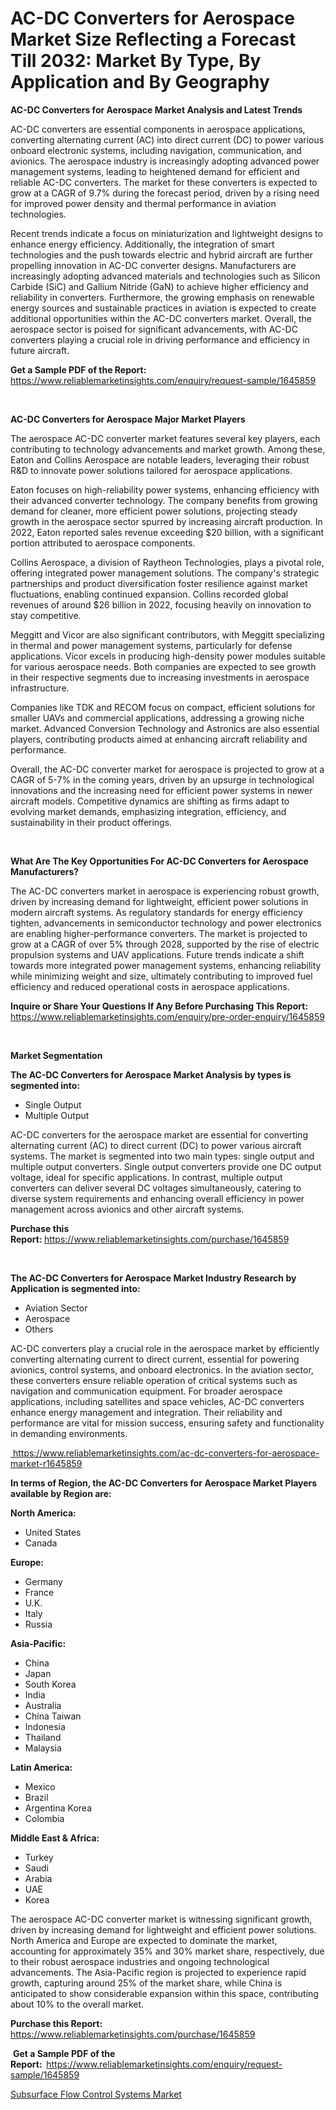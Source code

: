 <p><h1>AC-DC Converters for Aerospace Market Size Reflecting a Forecast Till 2032: Market By Type, By Application and By Geography</h1></p><p><strong>AC-DC Converters for Aerospace Market Analysis and Latest Trends</strong></p>
<p><p>AC-DC converters are essential components in aerospace applications, converting alternating current (AC) into direct current (DC) to power various onboard electronic systems, including navigation, communication, and avionics. The aerospace industry is increasingly adopting advanced power management systems, leading to heightened demand for efficient and reliable AC-DC converters. The market for these converters is expected to grow at a CAGR of 9.7% during the forecast period, driven by a rising need for improved power density and thermal performance in aviation technologies.</p><p>Recent trends indicate a focus on miniaturization and lightweight designs to enhance energy efficiency. Additionally, the integration of smart technologies and the push towards electric and hybrid aircraft are further propelling innovation in AC-DC converter designs. Manufacturers are increasingly adopting advanced materials and technologies such as Silicon Carbide (SiC) and Gallium Nitride (GaN) to achieve higher efficiency and reliability in converters. Furthermore, the growing emphasis on renewable energy sources and sustainable practices in aviation is expected to create additional opportunities within the AC-DC converters market. Overall, the aerospace sector is poised for significant advancements, with AC-DC converters playing a crucial role in driving performance and efficiency in future aircraft.</p></p>
<p><strong>Get a Sample PDF of the Report:&nbsp;</strong> <a href="https://www.reliablemarketinsights.com/enquiry/request-sample/1645859?utm_campaign=3257&utm_medium=2&utm_source=Github&utm_content=ia&utm_term=29032025&utm_id=ac-dc-converters-for-aerospace">https://www.reliablemarketinsights.com/enquiry/request-sample/1645859</a></p>
<p>&nbsp;</p>
<p><strong>AC-DC Converters for Aerospace Major Market Players</strong></p>
<p><p>The aerospace AC-DC converter market features several key players, each contributing to technology advancements and market growth. Among these, Eaton and Collins Aerospace are notable leaders, leveraging their robust R&D to innovate power solutions tailored for aerospace applications.</p><p>Eaton focuses on high-reliability power systems, enhancing efficiency with their advanced converter technology. The company benefits from growing demand for cleaner, more efficient power solutions, projecting steady growth in the aerospace sector spurred by increasing aircraft production. In 2022, Eaton reported sales revenue exceeding $20 billion, with a significant portion attributed to aerospace components.</p><p>Collins Aerospace, a division of Raytheon Technologies, plays a pivotal role, offering integrated power management solutions. The company's strategic partnerships and product diversification foster resilience against market fluctuations, enabling continued expansion. Collins recorded global revenues of around $26 billion in 2022, focusing heavily on innovation to stay competitive.</p><p>Meggitt and Vicor are also significant contributors, with Meggitt specializing in thermal and power management systems, particularly for defense applications. Vicor excels in producing high-density power modules suitable for various aerospace needs. Both companies are expected to see growth in their respective segments due to increasing investments in aerospace infrastructure.</p><p>Companies like TDK and RECOM focus on compact, efficient solutions for smaller UAVs and commercial applications, addressing a growing niche market. Advanced Conversion Technology and Astronics are also essential players, contributing products aimed at enhancing aircraft reliability and performance.</p><p>Overall, the AC-DC converter market for aerospace is projected to grow at a CAGR of 5-7% in the coming years, driven by an upsurge in technological innovations and the increasing need for efficient power systems in newer aircraft models. Competitive dynamics are shifting as firms adapt to evolving market demands, emphasizing integration, efficiency, and sustainability in their product offerings.</p></p>
<p>&nbsp;</p>
<p><strong>What Are The Key Opportunities For AC-DC Converters for Aerospace Manufacturers?</strong></p>
<p><p>The AC-DC converters market in aerospace is experiencing robust growth, driven by increasing demand for lightweight, efficient power solutions in modern aircraft systems. As regulatory standards for energy efficiency tighten, advancements in semiconductor technology and power electronics are enabling higher-performance converters. The market is projected to grow at a CAGR of over 5% through 2028, supported by the rise of electric propulsion systems and UAV applications. Future trends indicate a shift towards more integrated power management systems, enhancing reliability while minimizing weight and size, ultimately contributing to improved fuel efficiency and reduced operational costs in aerospace applications.</p></p>
<p><strong>Inquire or Share Your Questions If Any Before Purchasing This Report:</strong> <a href="https://www.reliablemarketinsights.com/enquiry/pre-order-enquiry/1645859?utm_campaign=3257&utm_medium=2&utm_source=Github&utm_content=ia&utm_term=29032025&utm_id=ac-dc-converters-for-aerospace">https://www.reliablemarketinsights.com/enquiry/pre-order-enquiry/1645859</a></p>
<p>&nbsp;</p>
<p><strong>Market Segmentation</strong></p>
<p><strong>The AC-DC Converters for Aerospace Market Analysis by types is segmented into:</strong></p>
<p><ul><li>Single Output</li><li>Multiple Output</li></ul></p>
<p><p>AC-DC converters for the aerospace market are essential for converting alternating current (AC) to direct current (DC) to power various aircraft systems. The market is segmented into two main types: single output and multiple output converters. Single output converters provide one DC output voltage, ideal for specific applications. In contrast, multiple output converters can deliver several DC voltages simultaneously, catering to diverse system requirements and enhancing overall efficiency in power management across avionics and other aircraft systems.</p></p>
<p><strong>Purchase this Report:&nbsp;</strong><a href="https://www.reliablemarketinsights.com/purchase/1645859?utm_campaign=3257&utm_medium=2&utm_source=Github&utm_content=ia&utm_term=29032025&utm_id=ac-dc-converters-for-aerospace">https://www.reliablemarketinsights.com/purchase/1645859</a></p>
<p>&nbsp;</p>
<p><strong>The AC-DC Converters for Aerospace Market Industry Research by Application is segmented into:</strong></p>
<p><ul><li>Aviation Sector</li><li>Aerospace</li><li>Others</li></ul></p>
<p><p>AC-DC converters play a crucial role in the aerospace market by efficiently converting alternating current to direct current, essential for powering avionics, control systems, and onboard electronics. In the aviation sector, these converters ensure reliable operation of critical systems such as navigation and communication equipment. For broader aerospace applications, including satellites and space vehicles, AC-DC converters enhance energy management and integration. Their reliability and performance are vital for mission success, ensuring safety and functionality in demanding environments.</p></p>
<p><a href="https://www.reliablemarketinsights.com/ac-dc-converters-for-aerospace-market-r1645859?utm_campaign=3257&utm_medium=2&utm_source=Github&utm_content=ia&utm_term=29032025&utm_id=ac-dc-converters-for-aerospace">&nbsp;https://www.reliablemarketinsights.com/ac-dc-converters-for-aerospace-market-r1645859</a></p>
<p><strong>In terms of Region, the AC-DC Converters for Aerospace Market Players available by Region are:</strong></p>
<p>
    <p> <strong> North America: </strong>
        <ul>
            <li>United States</li>
            <li>Canada</li>
        </ul>
        </p> 
    <p> <strong> Europe: </strong>
        <ul>
            <li>Germany</li>
            <li>France</li>
            <li>U.K.</li>
            <li>Italy</li>
            <li>Russia</li>
        </ul>
        </p> 
    <p> <strong> Asia-Pacific: </strong>
        <ul>
            <li>China</li>
            <li>Japan</li>
            <li>South Korea</li>
            <li>India</li>
            <li>Australia</li>
            <li>China Taiwan</li>
            <li>Indonesia</li>
            <li>Thailand</li>
            <li>Malaysia</li>
        </ul>
        </p> 
    <p> <strong> Latin America: </strong>
        <ul>
            <li>Mexico</li>
            <li>Brazil</li>
            <li>Argentina Korea</li>
            <li>Colombia</li>
        </ul>
        </p> 
    <p> <strong> Middle East & Africa: </strong>
        <ul>
            <li>Turkey</li>
            <li>Saudi</li>
            <li>Arabia</li>
            <li>UAE</li>
            <li>Korea</li>
        </ul>
    </p>
    </p>
<p><p>The aerospace AC-DC converter market is witnessing significant growth, driven by increasing demand for lightweight and efficient power solutions. North America and Europe are expected to dominate the market, accounting for approximately 35% and 30% market share, respectively, due to their robust aerospace industries and ongoing technological advancements. The Asia-Pacific region is projected to experience rapid growth, capturing around 25% of the market share, while China is anticipated to show considerable expansion within this space, contributing about 10% to the overall market.</p></p>
<p><strong>Purchase this Report: </strong><a href="https://www.reliablemarketinsights.com/purchase/1645859?utm_campaign=3257&utm_medium=2&utm_source=Github&utm_content=ia&utm_term=29032025&utm_id=ac-dc-converters-for-aerospace">https://www.reliablemarketinsights.com/purchase/1645859</a></p>
<p>&nbsp;<strong>Get a Sample PDF of the Report:&nbsp;&nbsp;</strong><a href="https://www.reliablemarketinsights.com/enquiry/request-sample/1645859?utm_campaign=3257&utm_medium=2&utm_source=Github&utm_content=ia&utm_term=29032025&utm_id=ac-dc-converters-for-aerospace">https://www.reliablemarketinsights.com/enquiry/request-sample/1645859</a></p>
<p><strong></strong></p>
<p><p><a href="https://github.com/mehakmiamid1/Market-Research-Report-List-1/blob/main/subsurface-flow-control-systems-market.md?utm_campaign=3257&utm_medium=2&utm_source=Github&utm_content=ia&utm_term=29032025&utm_id=ac-dc-converters-for-aerospace">Subsurface Flow Control Systems Market</a></p></p>